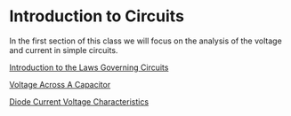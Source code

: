 # Introduction to Circuits

In the first section of this class we will focus
on the analysis of the voltage and current
in simple circuits.

[Introduction to the Laws Governing Circuits](../02-laws/intro.md)

[Voltage Across A Capacitor](../05-voltage-across-a-capacitor/index.md)

[Diode Current Voltage Characteristics](../50-diode/index.md)